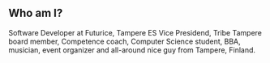## Who am I?

Software Developer at Futurice, Tampere ES Vice Presidend, Tribe Tampere board member, Competence coach, Computer Science student, BBA, musician, event organizer and all-around nice guy from Tampere, Finland.
